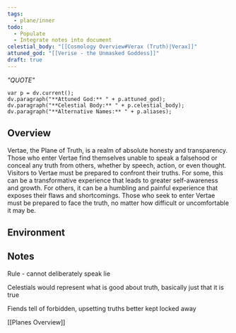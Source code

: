 ```yaml
---
tags:
  - plane/inner
todo:
  - Populate
  - Integrate notes into document
celestial_body: "[[Cosmology Overview#Verax (Truth)|Verax]]"
attuned_god: "[[Verise - the Unmasked Goddess]]"
draft: true
---
```

*"QUOTE"*
```dataviewjs
var p = dv.current();
dv.paragraph("**Attuned God:** " + p.attuned_god);
dv.paragraph("**Celestial Body:** " + p.celestial_body);
dv.paragraph("**Alternative Names:** " + p.aliases);
```
## Overview
Vertae, the Plane of Truth, is a realm of absolute honesty and transparency. Those who enter Vertae find themselves unable to speak a falsehood or conceal any truth from others, whether by speech, action, or even thought. Visitors to Vertae must be prepared to confront their truths. For some, this can be a transformative experience that leads to greater self-awareness and growth. For others, it can be a humbling and painful experience that exposes their flaws and shortcomings. Those who seek to enter Vertae must be prepared to face the truth, no matter how difficult or uncomfortable it may be.
## Environment
## Notes
Rule - cannot deliberately speak lie

Celestials would represent what is good about truth, basically just that it is true

Fiends tell of forbidden, upsetting truths better kept locked away

[[Planes Overview]]